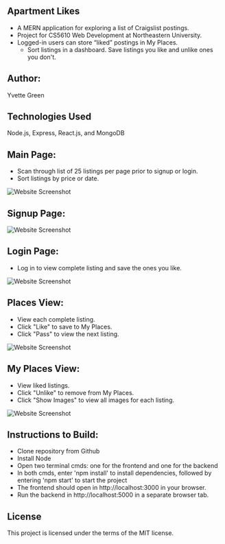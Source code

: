 ## Apartment Likes

- A MERN application for exploring a list of Craigslist postings.  
- Project for CS5610 Web Development at Northeastern University.
- Logged-in users can store “liked” postings in My Places.
  - Sort listings in a dashboard. Save listings you like and unlike ones you don't.
  
## Author: 
Yvette Green

## Technologies Used
Node.js, Express, React.js, and MongoDB

## Main Page:
- Scan through list of 25 listings per page prior to signup or login.
- Sort listings by price or date.

![Website Screenshot](https://github.com/greeny90/apartmentlikes/blob/main/images/mainpage.png)

## Signup Page:
![Website Screenshot](https://github.com/greeny90/apartmentlikes/blob/main/images/signup.png)

## Login Page:
- Log in to view complete listing and save the ones you like. 

![Website Screenshot](https://github.com/greeny90/apartmentlikes/blob/main/images/loginpage.png)

## Places View:
- View each complete listing.
- Click "Like" to save to My Places.
- Click "Pass" to view the next listing. 

![Website Screenshot](https://github.com/greeny90/apartmentlikes/blob/main/images/places.png)

## My Places View:
- View liked listings.
- Click "Unlike" to remove from My Places.
- Click "Show Images" to view all images for each listing.

![Website Screenshot](https://github.com/greeny90/apartmentlikes/blob/main/images/myplaces.png)

## Instructions to Build:
- Clone repository from Github
- Install Node
- Open two terminal cmds: one for the frontend and one for the backend
- In both cmds, enter 'npm install' to install dependencies, followed by entering 'npm start' to start the project
- The frontend should open in http://localhost:3000 in your browser.
- Run the backend in http://localhost:5000 in a separate browser tab.

## License
This project is licensed under the terms of the MIT license.

